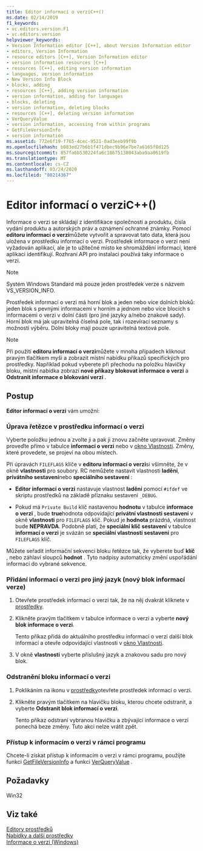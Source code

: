 ```yaml
---
title: Editor informací o verziC++()
ms.date: 02/14/2019
f1_keywords:
- vc.editors.version.F1
- vc.editors.version
helpviewer_keywords:
- Version Information editor [C++], about Version Information editor
- editors, Version Information
- resource editors [C++], Version Information editor
- version information resources [C++]
- resources [C++], editing version information
- languages, version information
- New Version Info Block
- blocks, adding
- resources [C++], adding version information
- version information, adding for languages
- blocks, deleting
- version information, deleting blocks
- resources [C++], deleting version information
- VerQueryValue
- version information, accessing from within programs
- GetFileVersionInfo
- version information
ms.assetid: 772e6f19-f765-4cec-9521-0ad3eeb99f9b
ms.openlocfilehash: b083ed27b6b1f471dbec9b96e7be7a6165f8d125
ms.sourcegitcommit: 857fa6b530224fa6c18675138043aba9aa0619fb
ms.translationtype: MT
ms.contentlocale: cs-CZ
ms.lasthandoff: 03/24/2020
ms.locfileid: "80214367"
---
```

# <a name="version-information-editor-c"></a>Editor informací o verziC++()

Informace o verzi se skládají z identifikace společnosti a produktu, čísla vydání produktu a autorských práv a oznámení ochranné známky. Pomocí **editoru informací o verzi**můžete vytvořit a spravovat tato data, která jsou uložena v prostředku informací o verzi. Prostředek informace o verzi není vyžadován aplikací, ale je to užitečné místo ke shromáždění informací, které aplikaci identifikují. Rozhraní API pro instalaci používá taky informace o verzi.

> [!NOTE]
> Systém Windows Standard má pouze jeden prostředek verze s názvem VS_VERSION_INFO.

Prostředek informací o verzi má horní blok a jeden nebo více dolních bloků: jeden blok s pevnými informacemi v horním a jednom nebo více blocích s informacemi o verzi v dolní části (pro jiné jazyky a/nebo znakové sady). Horní blok má jak upravitelná číselná pole, tak i rozevírací seznamy s možností výběru. Dolní bloky mají pouze upravitelná textová pole.

> [!NOTE]
> Při použití **editoru informací o verzi**můžete v mnoha případech kliknout pravým tlačítkem myši a zobrazit místní nabídku příkazů specifických pro prostředky. Například pokud vyberete při přechodu na položku hlavičky bloku, místní nabídka zobrazí **nové příkazy blokovat informace o verzi** a **Odstranit informace o blokování verzí** .

## <a name="how-to"></a>Postup

**Editor informací o verzi** vám umožní:

### <a name="to-edit-a-string-in-a-version-information-resource"></a>Úprava řetězce v prostředku informací o verzi

Vyberte položku jednou a zvolte ji a pak ji znovu začněte upravovat. Změny proveďte přímo v tabulce **informací o verzi** nebo v [okno Vlastnosti](/visualstudio/ide/reference/properties-window). Změny, které provedete, se projeví na obou místech.

Při úpravách `FILEFLAGS` klíče v **editoru informací o verzi**si všimněte, že v okně **vlastnosti** pro soubory. RC nemůžete nastavit vlastnosti **ladění**, **privátního sestavení**nebo **speciálního sestavení** :

- **Editor informací o verzi** nastavuje vlastnost **ladění** pomocí `#ifdef` ve skriptu prostředků na základě příznaku sestavení `_DEBUG`.

- Pokud má `Private Build` klíč nastavenou **hodnotu** v tabulce **informace o verzi** , bude **true**hodnota odpovídající **privátní vlastnosti sestavení** v okně **vlastnosti** pro `FILEFLAGS` klíč. Pokud je **hodnota** prázdná, vlastnost bude **NEPRAVDA**. Podobně platí, že **speciální klíč sestavení** v tabulce **informací o verzi** je svázán se **speciální vlastností sestavení** pro `FILEFLAGS` klíč.

Můžete seřadit informační sekvenci bloku řetězce tak, že vyberete buď **klíč** , nebo záhlaví sloupců **hodnot** . Tyto nadpisy automaticky změní uspořádání informací do vybrané sekvence.

### <a name="to-add-version-information-for-another-language-new-version-info-block"></a>Přidání informací o verzi pro jiný jazyk (nový blok informací verze)

1. Otevřete prostředek informací o verzi tak, že na něj dvakrát kliknete v [prostředky](how-to-create-a-resource-script-file.md#create-resources).

1. Klikněte pravým tlačítkem v tabulce informace o verzi a vyberte **nový blok informace o verzi**.

   Tento příkaz přidá do aktuálního prostředku informací o verzi další blok informací a otevře odpovídající vlastnosti v [okno Vlastnosti](/visualstudio/ide/reference/properties-window).

1. V okně **vlastnosti** vyberte příslušný jazyk a znakovou sadu pro nový blok.

### <a name="to-delete-a-version-information-block"></a>Odstranění bloku informací o verzi

1. Poklikáním na ikonu v [prostředky](how-to-create-a-resource-script-file.md#create-resources)otevřete prostředek informací o verzi.

1. Klikněte pravým tlačítkem na hlavičku bloku, kterou chcete odstranit, a vyberte **Odstranit blok informací o verzi**.

   Tento příkaz odstraní vybranou hlavičku a zbývající informace o verzi ponechá beze změny. Tuto akci nelze vrátit zpět.

### <a name="to-access-version-information-from-within-your-program"></a>Přístup k informacím o verzi v rámci programu

Chcete-li získat přístup k informacím o verzi v rámci programu, použijte funkci [GetFileVersionInfo](/windows/win32/api/winver/nf-winver-getfileversioninfow) a funkci [VerQueryValue](/windows/win32/api/winver/nf-winver-verqueryvaluew) .

## <a name="requirements"></a>Požadavky

Win32

## <a name="see-also"></a>Viz také

[Editory prostředků](../windows/resource-editors.md)<br/>
[Nabídky a další prostředky](/windows/win32/menurc/resources)<br/>
[Informace o verzi (Windows)](/windows/win32/menurc/version-information)
